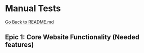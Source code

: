 # Manual Tests

[Go Back to README.md](https://github.com/Stuartpkd/Tarraing)

## Epic 1: Core Website Functionality (Needed features)
